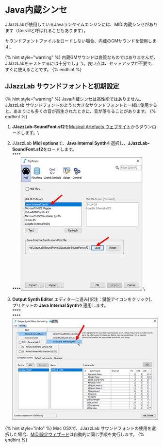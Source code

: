 # Java内蔵シンセ

JJazzLabが使用しているJavaランタイムエンジンには、MIDI内蔵シンセがあります（Gervillと呼ばれることもあります）。

サウンドフォントファイルをロードしない場合、内蔵のGMサウンドを使用します。

{% hint style="warning" %}
内蔵GMサウンドは良質なものではありませんが、JJazzLabをテストするには十分でしょう。良い点は、セットアップが不要で、すぐに使えることです。
{% endhint %}

## JJazzLab サウンドフォントと初期設定 <a href="setup-instructions" id="setup-instructions"></a>

{% hint style="warning" %}
Java内蔵シンセは高性能ではありません。JJazzLab サウンドフォントのような大きなサウンドフォントと一緒に使用すると、あまりにも多くの音が再生されたときに、音が落ちることがあります。&#x20;
{% endhint %}

1. **JJazzLab-SoundFont.sf2**を[Musical Artefacts ウェブサイト](https://musical-artifacts.com/artifacts/1036)からダウンロードします。\

2. JJazzLab **Midi options**で、**Java Internal Synth**を選択し、**JJazzLab-SoundFont.sf2**をロードします。\
   ****\
   ****![](../../.gitbook/assets/LoadSoundFont-JavaSynth.png)   \

3. **Output Synth Editor** エディターに進み\[訳注：鍵盤アイコンをクリック]、プリセットの **Java Internal Synth**を適用します。\
   ****\
   ****![](../../.gitbook/assets/OutputSynth-PresetJavaSynth.png)

{% hint style="info" %}
Mac OSXで、JJazzLab サウンドフォントの使用を選択した場合、[MIDI設定ウィザード](../midi-configuration.md#midi-configuration-wizard)は自動的に同じ手順を実行します。
{% endhint %}

